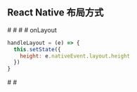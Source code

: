 ## React Native 布局方式
# #
# # onLayout
```js
handleLayout = (e) => {
  this.setState({
    height: e.nativeEvent.layout.height
  })
}
```
# #
